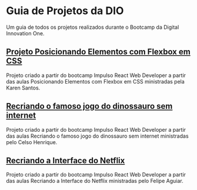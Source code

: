 # Guia de Projetos da DIO

Um guia de todos os projetos realizados durante o Bootcamp da Digital Innovation One.

## [Projeto Posicionando Elementos com Flexbox em CSS](https://github.com/iaarkz/projeto-dio-css-flexbox)
Projeto criado a partir do bootcamp Impulso React Web Developer a partir das aulas Posicionando Elementos com Flexbox em CSS ministradas pela Karen Santos.

## [Recriando o famoso jogo do dinossauro sem internet](https://github.com/iaarkz/dio-dino-game)
Projeto criado a partir do bootcamp Impulso React Web Developer a partir das aulas Recriando o famoso jogo do dinossauro sem internet ministradas pelo Celso Henrique.


## [Recriando a Interface do Netflix](https://github.com/iaarkz/recriando-interface-netflix)

Projeto criado a partir do bootcamp Impulso React Web Developer a partir das aulas Recriando a Interface do Netflix ministradas pelo Felipe Aguiar.
